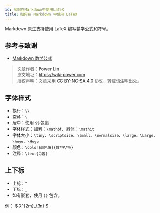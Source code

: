 ```yaml
---
id: 如何在Markdown中使用LaTeX
title: 如何在 Markdown 中使用 LaTeX
---
```


Markdown 原生支持使用 LaTeX 编写数学公式和符号。



## 参考与致谢 

- [Markdown 数学公式](https://markdown.budshome.com/formula.html)

> 文章作者：**Power Lin**  
> 原文地址：<https://wiki-power.com>  
> 版权声明：文章采用 [CC BY-NC-SA 4.0](https://creativecommons.org/licenses/by/4.0/deed.zh) 协议，转载请注明出处。

## 字体样式

- 换行：`\\`
- 空格：`\`
- 居中：使用 `$$` 包裹
- 字体样式：加粗：`\mathbf`、斜体：`\mathit`
- 字体大小：`\tiny`、`\scriptsize`、`\small`、`\normalsize`、`\large`、`\Large`、`\huge`、`\Huge`
- 颜色：`\color{颜色值}{数/字/符}`
- 注释：`\text{内容}`

## 上下标

- 上标：`^`
- 下标：`_`
- 如有嵌套，使用 `{}` 包含。

例： $ X^{2m}_{3n} $

